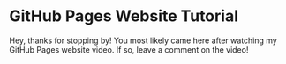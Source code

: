 <html lang="en">
<head>
    <meta charset="utf-8"/>
    <title>Test</title>
</head>
<body>
<h1>GitHub Pages Website Tutorial</h1>
<p>Hey, thanks for stopping by! You most likely came here after watching my GitHub Pages website video. If so, leave a comment on the video!</p>
</body>
</html>
